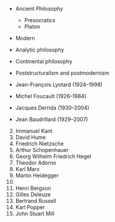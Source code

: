 * Ancient Philosophy
  * Presocratics
  * Platon

* Modern

* Analytic philosophy 
* Continental philosophy
* Poststructuralism and postmodernism
* Jean-François Lyotard (1924–1998) 
* Michel Foucault (1926–1984) 
* Jacques Derrida (1930–2004)
* Jean Baudrillard (1929–2007)

2. Immanuel Kant
3. David Hume
4. Friedrich Nietzsche
5. Arthur Schopenhauer
6. Georg Wilhelm Friedrich Hegel
7. Theodor Adorno
8. Karl Marx
9. Martin Heidegger
10. 
11. Henri Bergson
12. Gilles Deleuze
13. Bertrand Russell
14. Karl Popper
15. John Stuart Mill
